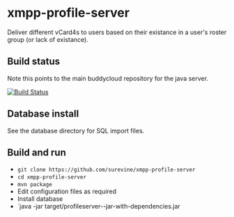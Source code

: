 xmpp-profile-server
===================

Deliver different vCard4s to users based on their existance in a user's roster group (or lack of existance).

## Build status

Note this points to the main buddycloud repository for the java server.

[![Build Status](https://travis-ci.org/surevine/xmpp-profile-server.png?branch=master)](https://travis-ci.org/surevine/xmpp-profile-server)

## Database install

See the database directory for SQL import files.

## Build and run

* `git clone https://github.com/surevine/xmpp-profile-server`
* `cd xmpp-profile-server`
* `mvn package`
* Edit configuration files as required
* Install database
* `java -jar target/profileserver-<VERSION>-jar-with-dependencies.jar
